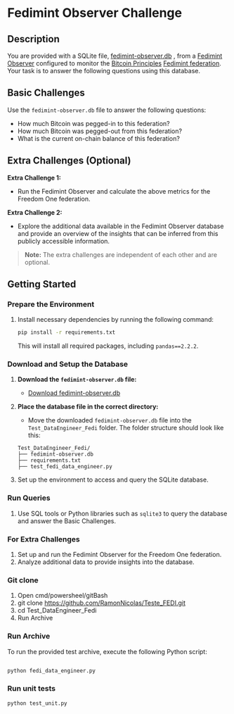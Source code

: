 # Fedimint Observer Challenge

## Description

You are provided with a SQLite file, [fedimint-observer.db](https://www.google.com/url?sa=D&q=https://fedi-public-snapshots.s3.amazonaws.com/fedimint-observer.db.gz&ust=1722548700000000&usg=AOvVaw0KxkkgALiCcEefdnRrS9rc&hl=pt-BR&source=gmail) , from a [Fedimint Observer](https://github.com/douglaz/fedimint-observer/) configured to monitor the [Bitcoin Principles](https://github.com/fedimint/awesome-fedimint?tab=readme-ov-file#mainnet) [Fedimint federation](https://github.com/fedimint/fedimint). Your task is to answer the following questions using this database.

## Basic Challenges

Use the `fedimint-observer.db` file to answer the following questions:

- How much Bitcoin was pegged-in to this federation?
- How much Bitcoin was pegged-out from this federation?
- What is the current on-chain balance of this federation?

## Extra Challenges (Optional)

**Extra Challenge 1:**

- Run the Fedimint Observer and calculate the above metrics for the Freedom One federation.

**Extra Challenge 2:**

- Explore the additional data available in the Fedimint Observer database and provide an overview of the insights that can be inferred from this publicly accessible information.

> **Note:** The extra challenges are independent of each other and are optional.

## Getting Started

### Prepare the Environment

1. Install necessary dependencies by running the following command:

    ```bash
    pip install -r requirements.txt
    ```

    This will install all required packages, including `pandas==2.2.2`.


### Download and Setup the Database

1. **Download the `fedimint-observer.db` file:**
   -  [Download fedimint-observer.db](https://www.google.com/url?sa=D&q=https://fedi-public-snapshots.s3.amazonaws.com/fedimint-observer.db.gz&ust=1722548700000000&usg=AOvVaw0KxkkgALiCcEefdnRrS9rc&hl=pt-BR&source=gmail)

2. **Place the database file in the correct directory:**
   - Move the downloaded `fedimint-observer.db` file into the `Test_DataEngineer_Fedi` folder. The folder structure should look like this:

    ```
    Test_DataEngineer_Fedi/
    ├── fedimint-observer.db
    ├── requirements.txt
    ├── test_fedi_data_engineer.py
    ```

3. Set up the environment to access and query the SQLite database.

### Run Queries

1. Use SQL tools or Python libraries such as `sqlite3` to query the database and answer the Basic Challenges.

### For Extra Challenges

1. Set up and run the Fedimint Observer for the Freedom One federation.
2. Analyze additional data to provide insights into the database.

### Git clone

1. Open cmd/powersheel/gitBash
2. git clone https://github.com/RamonNicolas/Teste_FEDI.git
3. cd Test_DataEngineer_Fedi
4. Run Archive

### Run Archive

To run the provided test archive, execute the following Python script:

```bash

python fedi_data_engineer.py
```

### Run unit tests

```bash
python test_unit.py
```

